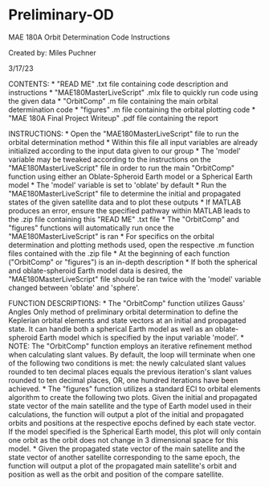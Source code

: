 # Preliminary-OD

MAE 180A Orbit Determination Code Instructions

Created by: Miles Puchner

3/17/23

CONTENTS:
    * "READ ME" .txt file containing code description and instructions
    * "MAE180MasterLiveScript" .mlx file to quickly run code using the given data
    * "OrbitComp" .m file containing the main orbital determination code
    * "figures" .m file containing the orbital plotting code
    * "MAE 180A Final Project Writeup" .pdf file containing the report

INSTRUCTIONS:
    * Open the "MAE180MasterLiveScript" file to run the orbital determination method
    * Within this file all input variables are already initialized according to the input data given to our group
    * The 'model' variable may be tweaked according to the instructions on the "MAE180MasterLiveScript" file in order to run the main "OrbitComp" function using either an Oblate-Spheroid Earth model or a Spherical Earth model
    * The 'model' variable is set to 'oblate' by default
    * Run the "MAE180MasterLiveScript" file to determine the initial and propagated states of the given satellite data and to plot these outputs
    * If MATLAB produces an error, ensure the specified pathway within MATLAB leads to the .zip file containing this "READ ME" .txt file
    * The "OrbitComp" and "figures" functions will automatically run once the "MAE180MasterLiveScript" is ran
    * For specifics on the orbital determination and plotting methods used, open the respective .m function files contained with the .zip file
    * At the beginning of each function ("OrbitComp" or "figures") is an in-depth description
    * If both the spherical and oblate-spheroid Earth model data is desired, the "MAE180MasterLiveScript" file should be ran twice with the 'model' variable changed between 'oblate' and 'sphere'.

FUNCTION DESCRIPTIONS:
    * The "OrbitComp" function utilizes Gauss' Angles Only method of preliminary orbital determination to define the Keplerian orbital elements and state vectors at an initial and propagated state. It can handle both a spherical Earth model as well as an oblate-spheroid Earth model which is specified by the input variable 'model'.
    * NOTE: The "OrbitComp" function employs an iterative refinement method when calculating slant values. By default, the loop will terminate when one of the following two conditions is met: the newly calculated slant values rounded to ten decimal places equals the previous iteration's slant values rounded to ten decimal places, OR, one hundred iterations have been achieved.
    * The "figures" function utilizes a standard ECI to orbital elements algorithm to create the following two plots. Given the initial and propagated state vector of the main satellite and the type of Earth model used in their calculations, the function will output a plot of the initial and propagated orbits and positions at the respective epochs defined by each state vector. If the model specified is the Spherical Earth model, this plot will only contain one orbit as the orbit does not change in 3 dimensional space for this model.
    * Given the propagated state vector of the main satellite and the state vector of another satellite corresponding to the same epoch, the function will output a plot of the propagated main satellite's orbit and position as well as the orbit and position of the compare satellite.

